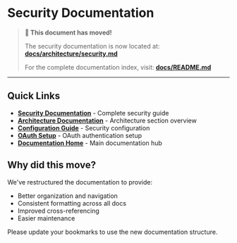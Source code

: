 # Security Documentation

> **📍 This document has moved!**
> 
> The security documentation is now located at: **[docs/architecture/security.md](docs/architecture/security.md)**
>
> For the complete documentation index, visit: **[docs/README.md](docs/README.md)**

---

## Quick Links

- **[Security Documentation](docs/architecture/security.md)** - Complete security guide
- **[Architecture Documentation](docs/architecture/README.md)** - Architecture section overview
- **[Configuration Guide](docs/guides/configuration.md)** - Security configuration
- **[OAuth Setup](docs/guides/oauth-setup.md)** - OAuth authentication setup
- **[Documentation Home](docs/README.md)** - Main documentation hub

## Why did this move?

We've restructured the documentation to provide:
- Better organization and navigation
- Consistent formatting across all docs
- Improved cross-referencing
- Easier maintenance

Please update your bookmarks to use the new documentation structure.